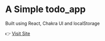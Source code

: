 
# A Simple todo_app
Built using React, Chakra UI and localStorage

👉 [Visit Site](http://todochakrauid.surge.sh/) 

